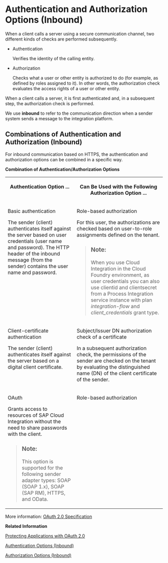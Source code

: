 <!-- loio983f2a5f994146ab8daff1f97d6db3dd -->

# Authentication and Authorization Options \(Inbound\)

When a client calls a server using a secure communication channel, two different kinds of checks are performed subsequently.

-   Authentication

    Verifies the identity of the calling entity.

-   Authorization

    Checks what a user or other entity is authorized to do \(for example, as defined by roles assigned to it\). In other words, the authorization check evaluates the access rights of a user or other entity.


When a client calls a server, it is first authenticated and, in a subsequent step, the authorization check is performed.

We use **inbound** to refer to the communication direction when a sender system sends a message to the integration platform.



## Combinations of Authentication and Authorization \(Inbound\)

For inbound communication based on HTTPS, the authentication and authorization options can be combined in a specific way.

**Combination of Authentication/Authorization Options**


<table>
<tr>
<th valign="top">

Authentication Option ...



</th>
<th valign="top">

Can Be Used with the Following Authorization Option ...



</th>
</tr>
<tr>
<td valign="top">

Basic authentication

The sender \(client\) authenticates itself against the server based on user credentials \(user name and password\). The HTTP header of the inbound message \(from the sender\) contains the user name and password.



</td>
<td valign="top">

Role-based authorization

For this user, the authorizations are checked based on user-to-role assignments defined on the tenant.

> ### Note:  
> When you use Cloud Integration in the Cloud Foundry environment, as user credentials you can also use clientid and clientsecret from a Process Integration service instance with plan *integration-flow* and *client\_credentials* grant type.



</td>
</tr>
<tr>
<td valign="top">

Client-certificate authentication

The sender \(client\) authenticates itself against the server based on a digital client certificate.



</td>
<td valign="top">

Subject/Issuer DN authorization check of a certificate

In a subsequent authorization check, the permissions of the sender are checked on the tenant by evaluating the distinguished name \(DN\) of the client certificate of the sender.



</td>
</tr>
<tr>
<td valign="top">

OAuth

Grants access to resources of SAP Cloud Integration without the need to share passwords with the client.

> ### Note:  
> This option is supported for the following sender adapter types: SOAP \(SOAP 1.x\), SOAP \(SAP RM\), HTTPS, and OData.



</td>
<td valign="top">

Role-based authorization



</td>
</tr>
</table>



More information: [OAuth 2.0 Specification](https://oauth.net/2/)

**Related Information**  


[Protecting Applications with OAuth 2.0](https://help.hana.ondemand.com/help/frameset.htm?b7b589334d444293a2a91e0ef4234136.html)

[Authentication Options \(Inbound\)](authentication-options-inbound-5495ee0.md "For inbound communication, different ways are supported how the sender can authenticate itself against Cloud Integration.")

[Authorization Options \(Inbound\)](authorization-options-inbound-c98c87e.md "For inbound HTTPS requests, two different ways to check the authorization of the caller can be configured.")

